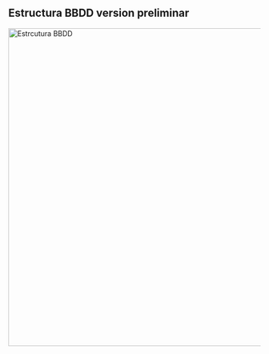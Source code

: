 ## Estructura BBDD version preliminar



<img width="635" alt="Estrcutura BBDD" src="https://github.com/Violainedlst/proyecto-da-promo-H-modulo-3-team-2-People-pulse/assets/99440874/e0a8d0a8-fd31-4785-8d9a-2c34703e515d">
